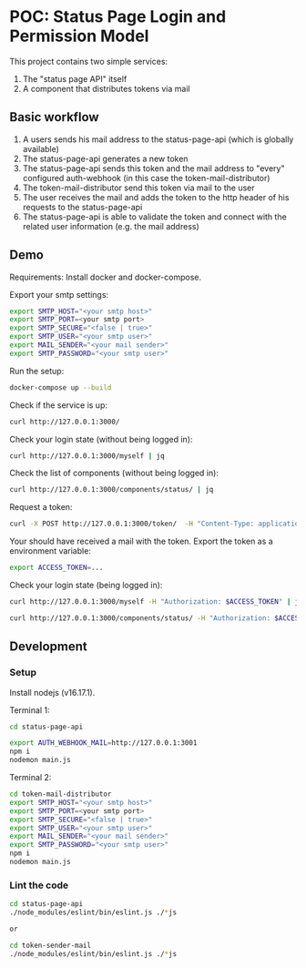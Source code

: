 # POC: Status Page Login and Permission Model

This project contains two simple services:
1. The "status page API" itself
2. A component that distributes tokens via mail

## Basic workflow
1. A users sends his mail address to the status-page-api (which is globally available)
2. The status-page-api generates a new token
3. The status-page-api sends this token and the mail address to "every" configured auth-webhook (in this case the token-mail-distributor)
4. The token-mail-distributor send this token via mail to the user
5. The user receives the mail and adds the token to the http header of his requests to the status-page-api
6. The status-page-api is able to validate the token and connect with the related user information (e.g. the mail address)

## Demo

Requirements: Install docker and docker-compose.

Export your smtp settings:
```bash
export SMTP_HOST="<your smtp host>"
export SMTP_PORT=<your smtp port>
export SMTP_SECURE="<false | true>"
export SMTP_USER="<your smtp user>"
export MAIL_SENDER="<your mail sender>"
export SMTP_PASSWORD="<your smtp user>"
```

Run the setup:
```bash
docker-compose up --build
```

Check if the service is up:
```bash
curl http://127.0.0.1:3000/
```

Check your login state (without being logged in):
```bash
curl http://127.0.0.1:3000/myself | jq
```

Check the list of components (without being logged in):
```bash
curl http://127.0.0.1:3000/components/status/ | jq
```

Request a token:
```bash
curl -X POST http://127.0.0.1:3000/token/  -H "Content-Type: application/json"  -d '{ "mail": "your@mail.tld" }'
```

Your should have received a mail with the token. Export the token as a environment variable:
```bash
export ACCESS_TOKEN=...
```

Check your login state (being logged in):

```bash
curl http://127.0.0.1:3000/myself -H "Authorization: $ACCESS_TOKEN" | jq
```

```bash
curl http://127.0.0.1:3000/components/status/ -H "Authorization: $ACCESS_TOKEN" | jq
```

## Development

### Setup

Install nodejs (v16.17.1).

Terminal 1:
```bash
cd status-page-api

export AUTH_WEBHOOK_MAIL=http://127.0.0.1:3001
npm i
nodemon main.js
```

Terminal 2:
```bash
cd token-mail-distributor
export SMTP_HOST="<your smtp host>"
export SMTP_PORT=<your smtp port>
export SMTP_SECURE="<false | true>"
export SMTP_USER="<your smtp user>"
export MAIL_SENDER="<your mail sender>"
export SMTP_PASSWORD="<your smtp user>"
npm i
nodemon main.js
```

### Lint the code
```bash
cd status-page-api
./node_modules/eslint/bin/eslint.js ./*js

or

cd token-sender-mail
./node_modules/eslint/bin/eslint.js ./*js
```
